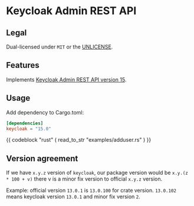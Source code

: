 # Keycloak Admin REST API

## Legal

Dual-licensed under `MIT` or the [UNLICENSE](http://unlicense.org/).

## Features

Implements [Keycloak Admin REST API version 15](https://www.keycloak.org/docs-api/15.0/rest-api/index.html).

## Usage

Add dependency to Cargo.toml:

```toml
[dependencies]
keycloak = "15.0"
```

{{ codeblock "rust" ( read_to_str "examples/adduser.rs" ) }}

## Version agreement

If we have `x.y.z` version of `keycloak`, our package version would be `x.y.(z * 100 + v)` there v is a minor
fix version to official `x.y.z` version.

Example: official version `13.0.1` is `13.0.100` for crate version. `13.0.102` means keycloak version `13.0.1` and minor fix version `2`.